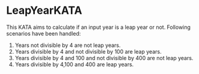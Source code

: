 # LeapYearKATA

This KATA aims to calculate if an input year is a leap year or not. Following scenarios have been handled:
1. Years not divisible by 4 are not leap years.
2. Years divisible by 4 and not divisible by 100 are leap years.
3. Years divisible by 4 and 100 and not divisible by 400 are not leap years.
4. Years divisible by 4,100 and 400 are leap years.
